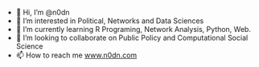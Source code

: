 - 👋 Hi, I’m @n0dn
- 👀 I’m interested in Political, Networks and Data Sciences
- 🌱 I’m currently learning R Programing, Network Analysis, Python, Web.
- 💞️ I’m looking to collaborate on Public Policy and Computational Social Science
- 📫 How to reach me www.n0dn.com

<!---
EDxBN82/EDxBN82 is a ✨ special ✨ repository because its `README.md` (this file) appears on your GitHub profile.
You can click the Preview link to take a look at your changes.
--->
